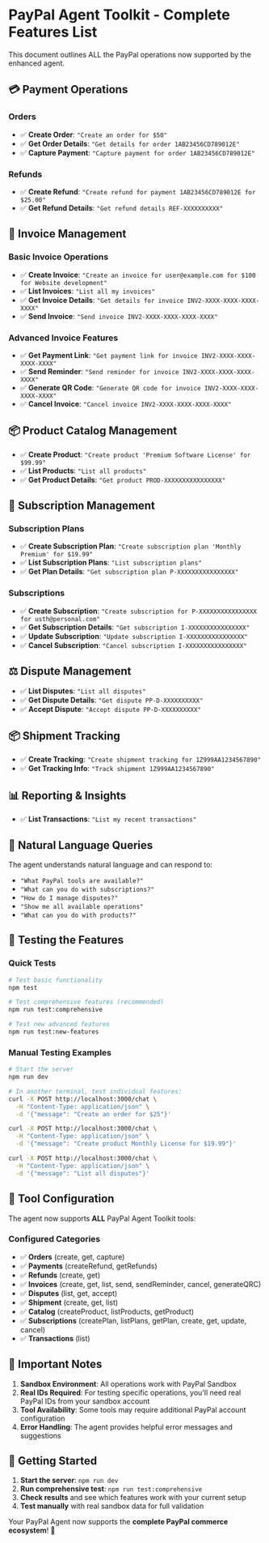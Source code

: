 # PayPal Agent Toolkit - Complete Features List

This document outlines ALL the PayPal operations now supported by the enhanced agent.

## 💳 **Payment Operations**

### Orders

- ✅ **Create Order**: `"Create an order for $50"`
- ✅ **Get Order Details**: `"Get details for order 1AB23456CD789012E"`
- ✅ **Capture Payment**: `"Capture payment for order 1AB23456CD789012E"`

### Refunds

- ✅ **Create Refund**: `"Create refund for payment 1AB23456CD789012E for $25.00"`
- ✅ **Get Refund Details**: `"Get refund details REF-XXXXXXXXXX"`

## 📄 **Invoice Management**

### Basic Invoice Operations

- ✅ **Create Invoice**: `"Create an invoice for user@example.com for $100 for Website development"`
- ✅ **List Invoices**: `"List all my invoices"`
- ✅ **Get Invoice Details**: `"Get details for invoice INV2-XXXX-XXXX-XXXX-XXXX"`
- ✅ **Send Invoice**: `"Send invoice INV2-XXXX-XXXX-XXXX-XXXX"`

### Advanced Invoice Features

- ✅ **Get Payment Link**: `"Get payment link for invoice INV2-XXXX-XXXX-XXXX-XXXX"`
- ✅ **Send Reminder**: `"Send reminder for invoice INV2-XXXX-XXXX-XXXX-XXXX"`
- ✅ **Generate QR Code**: `"Generate QR code for invoice INV2-XXXX-XXXX-XXXX-XXXX"`
- ✅ **Cancel Invoice**: `"Cancel invoice INV2-XXXX-XXXX-XXXX-XXXX"`

## 📦 **Product Catalog Management**

- ✅ **Create Product**: `"Create product 'Premium Software License' for $99.99"`
- ✅ **List Products**: `"List all products"`
- ✅ **Get Product Details**: `"Get product PROD-XXXXXXXXXXXXXXXX"`

## 🔄 **Subscription Management**

### Subscription Plans

- ✅ **Create Subscription Plan**: `"Create subscription plan 'Monthly Premium' for $19.99"`
- ✅ **List Subscription Plans**: `"List subscription plans"`
- ✅ **Get Plan Details**: `"Get subscription plan P-XXXXXXXXXXXXXXXX"`

### Subscriptions

- ✅ **Create Subscription**: `"Create subscription for P-XXXXXXXXXXXXXXXX for usth@personal.com"`
- ✅ **Get Subscription Details**: `"Get subscription I-XXXXXXXXXXXXXXXX"`
- ✅ **Update Subscription**: `"Update subscription I-XXXXXXXXXXXXXXXX"`
- ✅ **Cancel Subscription**: `"Cancel subscription I-XXXXXXXXXXXXXXXX"`

## ⚖️ **Dispute Management**

- ✅ **List Disputes**: `"List all disputes"`
- ✅ **Get Dispute Details**: `"Get dispute PP-D-XXXXXXXXXX"`
- ✅ **Accept Dispute**: `"Accept dispute PP-D-XXXXXXXXXX"`

## 📦 **Shipment Tracking**

- ✅ **Create Tracking**: `"Create shipment tracking for 1Z999AA1234567890"`
- ✅ **Get Tracking Info**: `"Track shipment 1Z999AA1234567890"`

## 📊 **Reporting & Insights**

- ✅ **List Transactions**: `"List my recent transactions"`

## 🤖 **Natural Language Queries**

The agent understands natural language and can respond to:

- `"What PayPal tools are available?"`
- `"What can you do with subscriptions?"`
- `"How do I manage disputes?"`
- `"Show me all available operations"`
- `"What can you do with products?"`

## 🧪 **Testing the Features**

### Quick Tests

```bash
# Test basic functionality
npm test

# Test comprehensive features (recommended)
npm run test:comprehensive

# Test new advanced features
npm run test:new-features
```

### Manual Testing Examples

```bash
# Start the server
npm run dev

# In another terminal, test individual features:
curl -X POST http://localhost:3000/chat \
  -H "Content-Type: application/json" \
  -d '{"message": "Create an order for $25"}'

curl -X POST http://localhost:3000/chat \
  -H "Content-Type: application/json" \
  -d '{"message": "Create product Monthly License for $19.99"}'

curl -X POST http://localhost:3000/chat \
  -H "Content-Type: application/json" \
  -d '{"message": "List all disputes"}'
```

## 🔧 **Tool Configuration**

The agent now supports **ALL** PayPal Agent Toolkit tools:

### Configured Categories

- ✅ **Orders** (create, get, capture)
- ✅ **Payments** (createRefund, getRefunds)
- ✅ **Refunds** (create, get)
- ✅ **Invoices** (create, get, list, send, sendReminder, cancel, generateQRC)
- ✅ **Disputes** (list, get, accept)
- ✅ **Shipment** (create, get, list)
- ✅ **Catalog** (createProduct, listProducts, getProduct)
- ✅ **Subscriptions** (createPlan, listPlans, getPlan, create, get, update, cancel)
- ✅ **Transactions** (list)

## 🚨 **Important Notes**

1. **Sandbox Environment**: All operations work with PayPal Sandbox
2. **Real IDs Required**: For testing specific operations, you'll need real PayPal IDs from your sandbox account
3. **Tool Availability**: Some tools may require additional PayPal account configuration
4. **Error Handling**: The agent provides helpful error messages and suggestions

## 🎯 **Getting Started**

1. **Start the server**: `npm run dev`
2. **Run comprehensive test**: `npm run test:comprehensive`
3. **Check results** and see which features work with your current setup
4. **Test manually** with real sandbox data for full validation

Your PayPal Agent now supports the **complete PayPal commerce ecosystem**! 🚀
